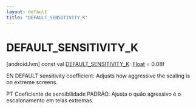 ```yaml
---
layout: default
title: "DEFAULT_SENSITIVITY_K"
---
```


# DEFAULT_SENSITIVITY_K

[androidJvm]
const val [DEFAULT_SENSITIVITY_K](-d-e-f-a-u-l-t_-s-e-n-s-i-t-i-v-i-t-y_-k.md): [Float](https://kotlinlang.org/api/core/kotlin-stdlib/kotlin/-float/index.html) = 0.08f

EN DEFAULT sensitivity coefficient: Adjusts how aggressive the scaling is on extreme screens.

PT Coeficiente de sensibilidade PADRÃO: Ajusta o quão agressivo é o escalonamento em telas extremas.